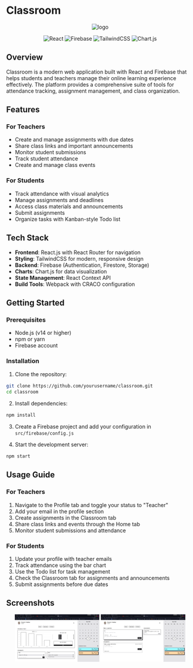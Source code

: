 # Classroom

<p align="center">
  <img alt="logo" src="./public/favicon.ico" width="100">
</p>

<p align="center">
  <img alt="React" src="https://img.shields.io/badge/react-%2320232a.svg?style=for-the-badge&logo=react&logoColor=%2361DAFB"/> 
  <img alt="Firebase" src="https://img.shields.io/badge/firebase-%23039BE5.svg?style=for-the-badge&logo=firebase"/> 
  <img alt="TailwindCSS" src="https://img.shields.io/badge/tailwindcss-%2338B2AC.svg?style=for-the-badge&logo=tailwind-css&logoColor=white"/>
  <img alt="Chart.js" src="https://img.shields.io/badge/chart.js-F5788D.svg?style=for-the-badge&logo=chart.js&logoColor=white"/>
</p>

## Overview

Classroom is a modern web application built with React and Firebase that helps students and teachers manage their online learning experience effectively. The platform provides a comprehensive suite of tools for attendance tracking, assignment management, and class organization.

## Features

### For Teachers
- Create and manage assignments with due dates
- Share class links and important announcements
- Monitor student submissions
- Track student attendance
- Create and manage class events

### For Students
- Track attendance with visual analytics
- Manage assignments and deadlines
- Access class materials and announcements
- Submit assignments
- Organize tasks with Kanban-style Todo list

## Tech Stack

- **Frontend**: React.js with React Router for navigation
- **Styling**: TailwindCSS for modern, responsive design
- **Backend**: Firebase (Authentication, Firestore, Storage)
- **Charts**: Chart.js for data visualization
- **State Management**: React Context API
- **Build Tools**: Webpack with CRACO configuration

## Getting Started

### Prerequisites
- Node.js (v14 or higher)
- npm or yarn
- Firebase account

### Installation

1. Clone the repository:
```bash
git clone https://github.com/yourusername/classroom.git
cd classroom
```

2. Install dependencies:
```bash
npm install
```

3. Create a Firebase project and add your configuration in `src/firebase/config.js`

4. Start the development server:
```bash
npm start
```

## Usage Guide

### For Teachers
1. Navigate to the Profile tab and toggle your status to "Teacher"
2. Add your email in the profile section
3. Create assignments in the Classroom tab
4. Share class links and events through the Home tab
5. Monitor student submissions and attendance

### For Students
1. Update your profile with teacher emails
2. Track attendance using the bar chart
3. Use the Todo list for task management
4. Check the Classroom tab for assignments and announcements
5. Submit assignments before due dates

## Screenshots

<div align="center">
  <img src="./screenshots/Screenshot from 2021-05-26 23-00-12.png" alt="Dashboard View" width="45%"/>
  <img src="./screenshots/Screenshot from 2021-05-26 23-00-19.png" alt="Classroom View" width="45%"/>
</div>




